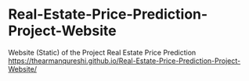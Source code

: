 # Real-Estate-Price-Prediction-Project-Website
Website (Static) of the Project Real Estate Price Prediction
https://thearmanqureshi.github.io/Real-Estate-Price-Prediction-Project-Website/
